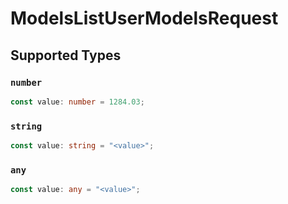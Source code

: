 # ModelsListUserModelsRequest


## Supported Types

### `number`

```typescript
const value: number = 1284.03;
```

### `string`

```typescript
const value: string = "<value>";
```

### `any`

```typescript
const value: any = "<value>";
```

